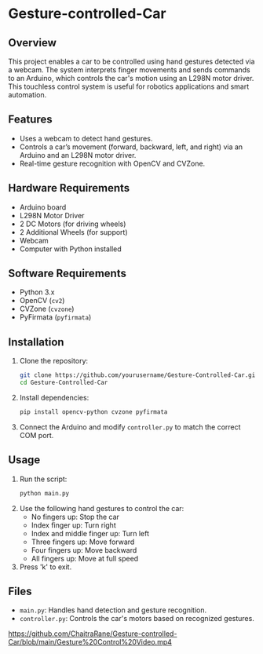 # Gesture-controlled-Car

## Overview
This project enables a car to be controlled using hand gestures detected via a webcam. The system interprets finger movements and sends commands to an Arduino, which controls the car's motion using an L298N motor driver. This touchless control system is useful for robotics applications and smart automation.

## Features
- Uses a webcam to detect hand gestures.
- Controls a car’s movement (forward, backward, left, and right) via an Arduino and an L298N motor driver.
- Real-time gesture recognition with OpenCV and CVZone.

## Hardware Requirements
- Arduino board
- L298N Motor Driver
- 2 DC Motors (for driving wheels)
- 2 Additional Wheels (for support)
- Webcam
- Computer with Python installed

## Software Requirements
- Python 3.x
- OpenCV (`cv2`)
- CVZone (`cvzone`)
- PyFirmata (`pyfirmata`)

## Installation
1. Clone the repository:
   ```sh
   git clone https://github.com/yourusername/Gesture-Controlled-Car.git
   cd Gesture-Controlled-Car
   ```
2. Install dependencies:
   ```sh
   pip install opencv-python cvzone pyfirmata
   ```
3. Connect the Arduino and modify `controller.py` to match the correct COM port.

## Usage
1. Run the script:
   ```sh
   python main.py
   ```
2. Use the following hand gestures to control the car:
   - No fingers up: Stop the car
   - Index finger up: Turn right
   - Index and middle finger up: Turn left
   - Three fingers up: Move forward
   - Four fingers up: Move backward
   - All fingers up: Move at full speed
3. Press 'k' to exit.

## Files
- `main.py`: Handles hand detection and gesture recognition.
- `controller.py`: Controls the car's motors based on recognized gestures.

https://github.com/ChaitraRane/Gesture-controlled-Car/blob/main/Gesture%20Control%20Video.mp4

